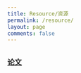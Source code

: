 ```yaml
---
title: Resource/资源
permalink: /resource/
layout: page
comments: false
---
```

## 
### [论文](/assets/files/零负担书包论文.docx)
